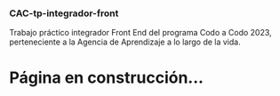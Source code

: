 ### CAC-tp-integrador-front

Trabajo práctico integrador Front End del programa Codo a Codo 2023, perteneciente a la Agencia de Aprendizaje a lo largo de la vida.

# Página en construcción...
